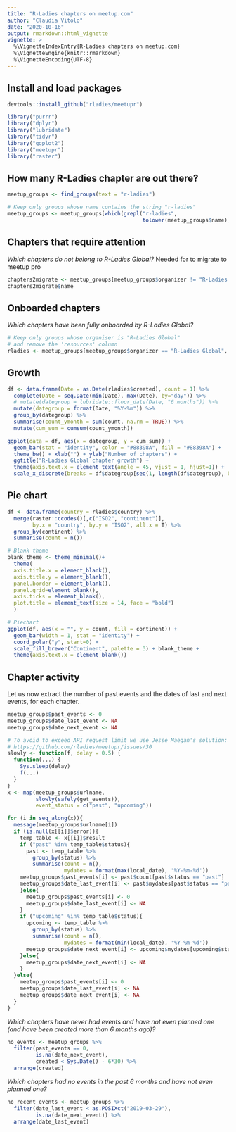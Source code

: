 ```yaml
---
title: "R-Ladies chapters on meetup.com"
author: "Claudia Vitolo"
date: "2020-10-16"
output: rmarkdown::html_vignette
vignette: >
  %\VignetteIndexEntry{R-Ladies chapters on meetup.com}
  %\VignetteEngine{knitr::rmarkdown}
  %\VignetteEncoding{UTF-8}
---
```




## Install and load packages


```r
devtools::install_github("rladies/meetupr")
```


```r
library("purrr")
library("dplyr")
library("lubridate")
library("tidyr")
library("ggplot2")
library("meetupr")
library("raster")
```

## How many R-Ladies chapter are out there?


```r
meetup_groups <- find_groups(text = "r-ladies")

# Keep only groups whose name contains the string "r-ladies"
meetup_groups <- meetup_groups[which(grepl("r-ladies",
                                           tolower(meetup_groups$name))),]
```

## Chapters that require attention

*Which chapters do not belong to R-Ladies Global?* Needed for to migrate to meetup pro


```r
chapters2migrate <- meetup_groups[meetup_groups$organizer != "R-Ladies Global",]
chapters2migrate$name
```

## Onboarded chapters

*Which chapters have been fully onboarded by R-Ladies Global?*


```r
# Keep only groups whose organiser is "R-Ladies Global"
# and remove the 'resources' column
rladies <- meetup_groups[meetup_groups$organizer == "R-Ladies Global", 1:20]
```

## Growth


```r
df <- data.frame(Date = as.Date(rladies$created), count = 1) %>%
  complete(Date = seq.Date(min(Date), max(Date), by="day")) %>%
  # mutate(dategroup = lubridate::floor_date(Date, "6 months")) %>%
  mutate(dategroup = format(Date, "%Y-%m")) %>%
  group_by(dategroup) %>%
  summarise(count_ymonth = sum(count, na.rm = TRUE)) %>%
  mutate(cum_sum = cumsum(count_ymonth))

ggplot(data = df, aes(x = dategroup, y = cum_sum)) +
  geom_bar(stat = "identity", color = "#88398A", fill = "#88398A") +
  theme_bw() + xlab("") + ylab("Number of chapters") +
  ggtitle("R-Ladies Global chapter growth") +
  theme(axis.text.x = element_text(angle = 45, vjust = 1, hjust=1)) +
  scale_x_discrete(breaks = df$dategroup[seq(1, length(df$dategroup), by = 2)])
```

## Pie chart


```r
df <- data.frame(country = rladies$country) %>%
  merge(raster::ccodes()[,c("ISO2", "continent")],
        by.x = "country", by.y = "ISO2", all.x = T) %>%
  group_by(continent) %>%
  summarise(count = n())

# Blank theme
blank_theme <- theme_minimal()+
  theme(
  axis.title.x = element_blank(),
  axis.title.y = element_blank(),
  panel.border = element_blank(),
  panel.grid=element_blank(),
  axis.ticks = element_blank(),
  plot.title = element_text(size = 14, face = "bold")
  )

# Piechart
ggplot(df, aes(x = "", y = count, fill = continent)) +
  geom_bar(width = 1, stat = "identity") +
  coord_polar("y", start=0) +
  scale_fill_brewer("Continent", palette = 3) + blank_theme +
  theme(axis.text.x = element_blank())
```

## Chapter activity

Let us now extract the number of past events and the dates of last and next events, for each chapter.


```r
meetup_groups$past_events <- 0
meetup_groups$date_last_event <- NA
meetup_groups$date_next_event <- NA

# To avoid to exceed API request limit we use Jesse Maegan's solution:
# https://github.com/rladies/meetupr/issues/30
slowly <- function(f, delay = 0.5) {
  function(...) {
    Sys.sleep(delay)
    f(...)
  }
}
x <- map(meetup_groups$urlname,
         slowly(safely(get_events)),
         event_status = c("past", "upcoming"))

for (i in seq_along(x)){
  message(meetup_groups$urlname[i])
  if (is.null(x[[i]]$error)){
    temp_table <- x[[i]]$result
    if ("past" %in% temp_table$status){
      past <- temp_table %>%
        group_by(status) %>%
        summarise(count = n(),
                  mydates = format(max(local_date), '%Y-%m-%d'))
    meetup_groups$past_events[i] <- past$count[past$status == "past"]
    meetup_groups$date_last_event[i] <- past$mydates[past$status == "past"]
    }else{
      meetup_groups$past_events[i] <- 0
      meetup_groups$date_last_event[i] <- NA
    }
    if ("upcoming" %in% temp_table$status){
      upcoming <- temp_table %>%
        group_by(status) %>%
        summarise(count = n(),
                  mydates = format(min(local_date), '%Y-%m-%d'))
      meetup_groups$date_next_event[i] <- upcoming$mydates[upcoming$status == "upcoming"]
    }else{
      meetup_groups$date_next_event[i] <- NA
    }
  }else{
    meetup_groups$past_events[i] <- 0
    meetup_groups$date_last_event[i] <- NA
    meetup_groups$date_next_event[i] <- NA
  }
}
```

*Which chapters have never had events and have not even planned one (and have been created more than 6 months ago)?*


```r
no_events <- meetup_groups %>%
  filter(past_events == 0,
         is.na(date_next_event),
         created < Sys.Date() - 6*30) %>%
  arrange(created)
```

*Which chapters had no events in the past 6 months and have not even planned one?*


```r
no_recent_events <- meetup_groups %>%
  filter(date_last_event < as.POSIXct("2019-03-29"),
         is.na(date_next_event)) %>%
  arrange(date_last_event)
```
